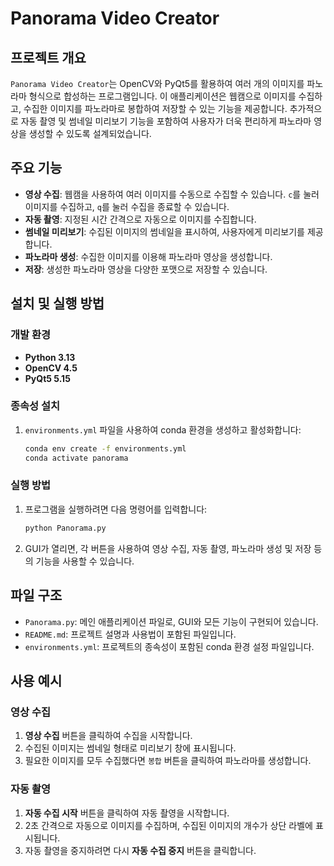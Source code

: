 # Panorama Video Creator

## 프로젝트 개요
`Panorama Video Creator`는 OpenCV와 PyQt5를 활용하여 여러 개의 이미지를 파노라마 형식으로 합성하는 프로그램입니다. 이 애플리케이션은 웹캠으로 이미지를 수집하고, 수집한 이미지를 파노라마로 봉합하여 저장할 수 있는 기능을 제공합니다. 추가적으로 자동 촬영 및 썸네일 미리보기 기능을 포함하여 사용자가 더욱 편리하게 파노라마 영상을 생성할 수 있도록 설계되었습니다.

## 주요 기능
- **영상 수집**: 웹캠을 사용하여 여러 이미지를 수동으로 수집할 수 있습니다. `c`를 눌러 이미지를 수집하고, `q`를 눌러 수집을 종료할 수 있습니다.
- **자동 촬영**: 지정된 시간 간격으로 자동으로 이미지를 수집합니다.
- **썸네일 미리보기**: 수집된 이미지의 썸네일을 표시하여, 사용자에게 미리보기를 제공합니다.
- **파노라마 생성**: 수집한 이미지를 이용해 파노라마 영상을 생성합니다.
- **저장**: 생성한 파노라마 영상을 다양한 포맷으로 저장할 수 있습니다.

## 설치 및 실행 방법

### 개발 환경
- **Python 3.13**
- **OpenCV 4.5**
- **PyQt5 5.15**

### 종속성 설치
1. `environments.yml` 파일을 사용하여 conda 환경을 생성하고 활성화합니다:

    ```bash
    conda env create -f environments.yml
    conda activate panorama
    ```

### 실행 방법
1. 프로그램을 실행하려면 다음 명령어를 입력합니다:

    ```bash
    python Panorama.py
    ```

2. GUI가 열리면, 각 버튼을 사용하여 영상 수집, 자동 촬영, 파노라마 생성 및 저장 등의 기능을 사용할 수 있습니다.

## 파일 구조
- `Panorama.py`: 메인 애플리케이션 파일로, GUI와 모든 기능이 구현되어 있습니다.
- `README.md`: 프로젝트 설명과 사용법이 포함된 파일입니다.
- `environments.yml`: 프로젝트의 종속성이 포함된 conda 환경 설정 파일입니다.

## 사용 예시
### 영상 수집
1. **영상 수집** 버튼을 클릭하여 수집을 시작합니다.
2. 수집된 이미지는 썸네일 형태로 미리보기 창에 표시됩니다.
3. 필요한 이미지를 모두 수집했다면 `봉합` 버튼을 클릭하여 파노라마를 생성합니다.

### 자동 촬영
1. **자동 수집 시작** 버튼을 클릭하여 자동 촬영을 시작합니다.
2. 2초 간격으로 자동으로 이미지를 수집하며, 수집된 이미지의 개수가 상단 라벨에 표시됩니다.
3. 자동 촬영을 중지하려면 다시 **자동 수집 중지** 버튼을 클릭합니다.
